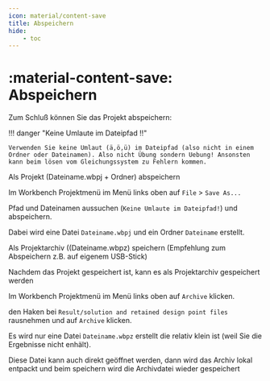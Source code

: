 ```yaml
---
icon: material/content-save
title: Abspeichern
hide:
    - toc
---
```


# :material-content-save: Abspeichern


Zum Schluß können Sie das Projekt abspeichern:

!!! danger "Keine Umlaute im Dateipfad !!"

    Verwenden Sie keine Umlaut (ä,ö,ü) im Dateipfad (also nicht in einem Ordner oder Dateinamen). Also nicht Übung sondern Uebung! Ansonsten kann beim lösen vom Gleichungssystem zu Fehlern kommen.

<div class="steps" markdown="1">

  <div class="step">
    <p class="step-title" role="heading" aria-level="2">Als Projekt (Dateiname.wbpj + Ordner) abspeichern</p>
    <p>Im Workbench Projektmenü im Menü links oben auf <code>File</code> > <code>Save As...</code></p> 
    <p>Pfad und Dateinamen aussuchen (<code>Keine Umlaute im Dateipfad!</code>) und abspeichern.</p>
    <p>Dabei wird eine Datei <code>Dateiname.wbpj</code> und ein Ordner <code>Dateiname</code> erstellt.</p>
  </div>
  <div class="step">
    <p class="step-title" role="heading" aria-level="2">Als Projektarchiv ((Dateiname.wbpz) speichern (Empfehlung zum Abspeichern z.B. auf eigenem USB-Stick)</p>
    <p>Nachdem das Projekt gespeichert ist, kann es als Projektarchiv gespeichert werden</p>
    <p>Im Workbench Projektmenü im Menü links oben auf <code>Archive</code> klicken. 
    <p>den Haken bei <code>Result/solution and retained design point files</code> rausnehmen und auf <code>Archive</code> klicken.
    <p>Es wird nur eine Datei <code>Dateiname.wbpz</code> erstellt die relativ klein ist (weil Sie die Ergebnisse nicht enhält). </p>
    <p>Diese Datei kann auch direkt geöffnet werden, dann wird das Archiv lokal entpackt und beim speichern wird die Archivdatei wieder gespeichert</p>
  </div>


</div>